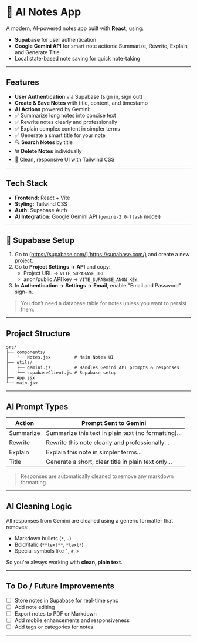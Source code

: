 # 📝 AI Notes App

A modern, AI-powered notes app built with **React**, using:

-  **Supabase** for user authentication  
-  **Google Gemini API** for smart note actions: Summarize, Rewrite, Explain, and Generate Title  
-  Local state-based note saving for quick note-taking  

---

##  Features

-  **User Authentication** via Supabase (sign in, sign out)
-  **Create & Save Notes** with title, content, and timestamp
-  **AI Actions** powered by Gemini:
  - ✅ Summarize long notes into concise text
  - ✅ Rewrite notes clearly and professionally
  - ✅ Explain complex content in simpler terms
  - ✅ Generate a smart title for your note
- 🔍 **Search Notes** by title
- 🗑️ **Delete Notes** individually
- 🎨 Clean, responsive UI with Tailwind CSS

---

##  Tech Stack

- **Frontend:** React + Vite  
- **Styling:** Tailwind CSS  
- **Auth:** Supabase Auth  
- **AI Integration:** Google Gemini API (`gemini-2.0-flash` model)

---
## 🔗 Supabase Setup

1. Go to [https://supabase.com/](https://supabase.com/) and create a new project.
2. Go to **Project Settings → API** and copy:
   - Project URL → `VITE_SUPABASE_URL`
   - anon/public API key → `VITE_SUPABASE_ANON_KEY`
3. In **Authentication → Settings → Email**, enable "Email and Password" sign-in.

> You don’t need a database table for notes unless you want to persist them.

---

## Project Structure

```
src/
├── components/
│   └── Notes.jsx         # Main Notes UI
├── utils/
│   ├── gemini.js         # Handles Gemini API prompts & responses
│   └── supabaseClient.js # Supabase setup
├── App.jsx
└── main.jsx
```

---

##  AI Prompt Types

| Action     | Prompt Sent to Gemini                                      |
|------------|-------------------------------------------------------------|
| Summarize  | Summarize this text in plain text (no formatting)...        |
| Rewrite    | Rewrite this note clearly and professionally...             |
| Explain    | Explain this note in simpler terms...                       |
| Title      | Generate a short, clear title in plain text only...         |

> Responses are automatically cleaned to remove any markdown formatting.

---

##  AI Cleaning Logic

All responses from Gemini are cleaned using a generic formatter that removes:
- Markdown bullets (`*`, `-`)
- Bold/italic (`**text**`, `*text*`)
- Special symbols like `` ` ``, `#`, `>`

So you're always working with **clean, plain text**.

---

##  To Do / Future Improvements

- [ ] Store notes in Supabase for real-time sync
- [ ] Add note editing
- [ ] Export notes to PDF or Markdown
- [ ] Add mobile enhancements and responsiveness
- [ ] Add tags or categories for notes

---

